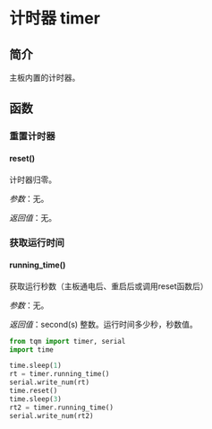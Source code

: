 # 计时器 timer

## 简介

主板内置的计时器。

## 函数

### 重置计时器

#### reset()

计时器归零。<br>

*参数*：无。<br>

*返回值*：无。<br>

### 获取运行时间

#### running_time()

获取运行秒数（主板通电后、重启后或调用reset函数后）<br>

*参数*：无。<br>

*返回值*：second(s) 整数。运行时间多少秒，秒数值。<br>

```py title="timer.py" linenums="1" hl_lines="5 7 9"
from tqm import timer, serial
import time

time.sleep(1)
rt = timer.running_time()
serial.write_num(rt)
time.reset()
time.sleep(3)
rt2 = timer.running_time()
serial.write_num(rt2)

```
